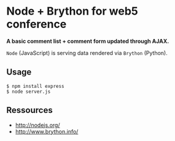 # Node + Brython for web5 conference

**A basic comment list + comment form updated through AJAX.**

`Node` (JavaScript) is serving data rendered via `Brython` (Python).

## Usage

    $ npm install express
    $ node server.js

## Ressources

* http://nodejs.org/
* http://www.brython.info/
